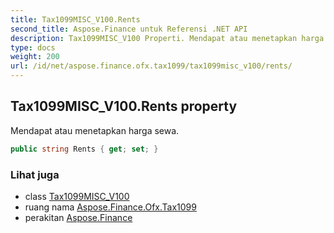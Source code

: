 ```yaml
---
title: Tax1099MISC_V100.Rents
second_title: Aspose.Finance untuk Referensi .NET API
description: Tax1099MISC_V100 Properti. Mendapat atau menetapkan harga sewa.
type: docs
weight: 200
url: /id/net/aspose.finance.ofx.tax1099/tax1099misc_v100/rents/
---
```

## Tax1099MISC_V100.Rents property

Mendapat atau menetapkan harga sewa.

```csharp
public string Rents { get; set; }
```

### Lihat juga

* class [Tax1099MISC_V100](../)
* ruang nama [Aspose.Finance.Ofx.Tax1099](../../tax1099misc_v100/)
* perakitan [Aspose.Finance](../../../)


